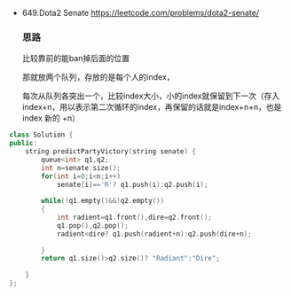 - 649.Dota2 Senate
  https://leetcode.com/problems/dota2-senate/

  ###	思路

  比较靠前的能ban掉后面的位置

  那就放两个队列，存放的是每个人的index，

  每次从队列各突出一个，比较index大小，小的index就保留到下一次（存入index+n，用以表示第二次循环的index，再保留的话就是index+n+n，也是index  新的 +n）


```c++
class Solution {
public:
    string predictPartyVictory(string senate) {
        queue<int> q1,q2;
        int n=senate.size();
        for(int i=0;i<n;i++)
            senate[i]=='R'? q1.push(i):q2.push(i);
        
        while(!q1.empty()&&!q2.empty())
        {
            int radient=q1.front(),dire=q2.front();
            q1.pop(),q2.pop();
            radient<dire? q1.push(radient+n):q2.push(dire+n);
            
        }
        return q1.size()>q2.size()? "Radiant":"Dire";
        
    }
};

```

